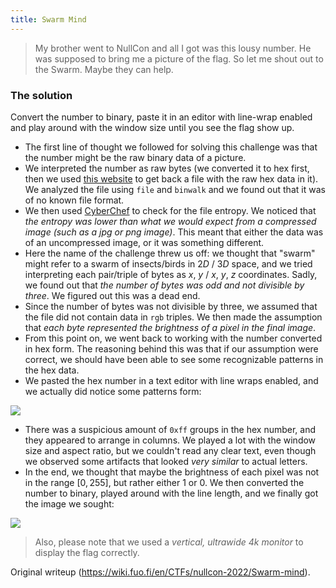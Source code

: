 ```yaml
---
title: Swarm Mind
---
```


> My brother went to NullCon and all I got was this lousy number.
> He was supposed to bring me a picture of the flag. So let me shout out to the Swarm. Maybe they can help.

### The solution

Convert the number to binary, paste it in an editor with line-wrap enabled and play around with the window size until you see the flag show up.

- The first line of thought we followed for solving this challenge was that the number might be the raw binary data of a picture.
- We interpreted the number as raw bytes (we converted it to hex first, then we used [this website](https://tomeko.net/online_tools/hex_to_file.php?lang=en) to get back a file with the raw hex data in it). We analyzed the file using `file` and `binwalk` and we found out that it was of no known file format.
- We then used [CyberChef](https://gchq.github.io/CyberChef/) to check for the file entropy. We noticed that _the entropy was lower than what we would expect from a compressed image (such as a jpg or png image)_. This meant that either the data was of an uncompressed image, or it was something different.
- Here the name of the challenge threw us off: we thought that "swarm" might refer to a swarm of insects/birds in $2D$ / $3D$ space, and we tried interpreting each pair/triple of bytes as $x$, $y$ / $x$, $y$, $z$ coordinates. Sadly, we found out that _the number of bytes was odd and not divisible by three_. We figured out this was a dead end.
- Since the number of bytes was not divisible by three, we assumed that the file did not contain data in `rgb` triples. We then made the assumption that _each byte represented the brightness of a pixel in the final image_.
- From this point on, we went back to working with the number converted in hex form. The reasoning behind this was that if our assumption were correct, we should have been able to see some recognizable patterns in the hex data.
- We pasted the hex number in a text editor with line wraps enabled, and we actually did notice some patterns form:

![](https://wiki.fuo.fi/ctf/nullcon-2022/swarm-mind/img_1.png)

- There was a suspicious amount of `0xff` groups in the hex number, and they appeared to arrange in columns. We played a lot with the window size and aspect ratio, but we couldn't read any clear text, even though we observed some artifacts that looked _very similar_ to actual letters.
- In the end, we thought that maybe the brightness of each pixel was not in the range $[0, 255]$, but rather either $1$ or $0$. We then converted the number to binary, played around with the line length, and we finally got the image we sought:

![](https://wiki.fuo.fi/ctf/nullcon-2022/swarm-mind/img_2.png)

> Also, please note that we used a _vertical, ultrawide 4k monitor_ to display the flag correctly.

Original writeup (https://wiki.fuo.fi/en/CTFs/nullcon-2022/Swarm-mind).
